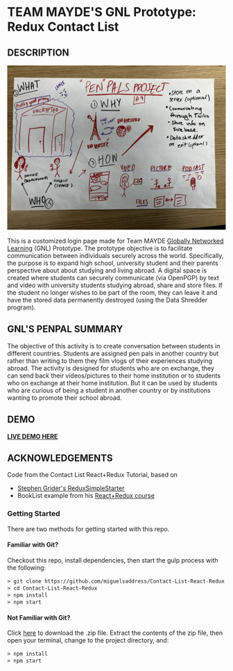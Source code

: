 # TEAM MAYDE'S GNL Prototype: Redux Contact List

## DESCRIPTION

![Image summary](https://github.com/dvampofo/gnlLogin/blob/master/images/imagesummary.jpg?raw=true)

This is a customized login page made for Team MAYDE [Globally Networked Learning](http://gnl.info.yorku.ca/) (GNL) Prototype. The prototype objective is to facilitate communication between individuals securely across the world. Specifically, the purpose is to expand high school, university student and their parents perspective about about studying and living abroad. A digital space is created where students can securely communicate (via OpenPGP) by text and video with university students studying abroad, share and store files. If the student no longer wishes to be part of the room, they can leave it and have the stored data permanently destroyed (using the Data Shredder program).

## GNL'S PENPAL SUMMARY

The objective of this activity is to create conversation between students in different countries. Students are assigned pen pals in another country but rather than writing to them they film vlogs of their experiences studying abroad. The activity is designed for students who are on exchange, they can send back their videos/pictures to their home institution or to students who on exchange at their home institution. But it can be used by students who are curious of being a student in another country or by institutions wanting to promote their school abroad.

## DEMO

**[LIVE DEMO HERE](https://dvampofo.github.io/gnlLogin/)**

## ACKNOWLEDGEMENTS

Code from the Contact List React+Redux Tutorial, based on

- [Stephen Grider's ReduxSimpleStarter](https://github.com/StephenGrider/ReduxSimpleStarter.git)
- BookList example from his [React+Redux course](https://www.udemy.com/react-redux/)

### Getting Started

There are two methods for getting started with this repo.

#### Familiar with Git?

Checkout this repo, install dependencies, then start the gulp process with the following:

```
> git clone https://github.com/miguelsaddress/Contact-List-React-Redux
> cd Contact-List-React-Redux
> npm install
> npm start
```

#### Not Familiar with Git?

Click [here](https://github.com/miguelsaddress/Contact-List-React-Redux/archive/master.zip) to download the .zip file. Extract the contents of the zip file, then open your terminal, change to the project directory, and:

```
> npm install
> npm start
```
